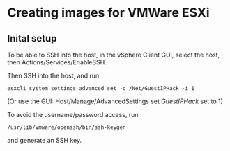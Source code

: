 # Creating images for VMWare ESXi

## Inital setup

To be able to SSH into the host, in the vSphere Client GUI, select the host, then Actions/Services/EnableSSH.

Then SSH into the host, and run

    esxcli system settings advanced set -o /Net/GuestIPHack -i 1

(Or use the GUI: Host/Manage/AdvancedSettings set _GuestIPHack_ set to 1)

To avoid the username/password access, run

    /usr/lib/vmware/openssh/bin/ssh-keygen

and generate an SSH key.

